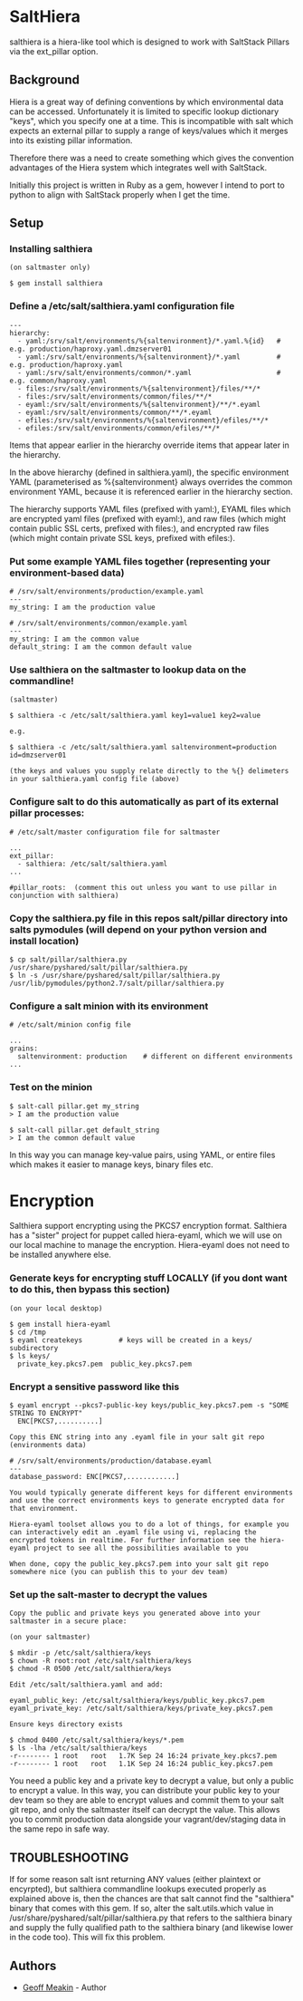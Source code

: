 SaltHiera
=========

salthiera is a hiera-like tool which is designed to work with SaltStack Pillars via the ext_pillar option.

Background
----------

Hiera is a great way of defining conventions by which environmental data can be accessed. Unfortunately it is limited to specific lookup dictionary "keys", which you specify one at a time. This is incompatible with salt which expects an external pillar to supply a range of keys/values which it merges into its existing pillar information.

Therefore there was a need to create something which gives the convention advantages of the Hiera system which integrates well with SaltStack.

Initially this project is written in Ruby as a gem, however I intend to port to python to align with SaltStack properly when I get the time.

Setup
-----

### Installing salthiera

    (on saltmaster only)

    $ gem install salthiera


### Define a /etc/salt/salthiera.yaml configuration file

    ---
    hierarchy:
      - yaml:/srv/salt/environments/%{saltenvironment}/*.yaml.%{id}   # e.g. production/haproxy.yaml.dmzserver01
      - yaml:/srv/salt/environments/%{saltenvironment}/*.yaml         # e.g. production/haproxy.yaml
      - yaml:/srv/salt/environments/common/*.yaml                     # e.g. common/haproxy.yaml
      - files:/srv/salt/environments/%{saltenvironment}/files/**/*
      - files:/srv/salt/environments/common/files/**/*
      - eyaml:/srv/salt/environments/%{saltenvironment}/**/*.eyaml
      - eyaml:/srv/salt/environments/common/**/*.eyaml
      - efiles:/srv/salt/environments/%{saltenvironment}/efiles/**/*
      - efiles:/srv/salt/environments/common/efiles/**/*

Items that appear earlier in the hierarchy override items that appear later in the hierarchy. 

In the above hierarchy (defined in salthiera.yaml), the specific environment YAML (parameterised as %{saltenvironment} always overrides the common environment YAML, because it is referenced earlier in the hierarchy section. 

The hierarchy supports YAML files (prefixed with yaml:), EYAML files which are encrypted yaml files (prefixed with eyaml:), and raw files (which might contain public SSL certs, prefixed with files:), and encrypted raw files (which might contain private SSL keys, prefixed with efiles:). 

### Put some example YAML files together (representing your environment-based data)

    # /srv/salt/environments/production/example.yaml
    ---
    my_string: I am the production value
    
    # /srv/salt/environments/common/example.yaml
    ---
    my_string: I am the common value
    default_string: I am the common default value

### Use salthiera on the saltmaster to lookup data on the commandline!

    (saltmaster)

    $ salthiera -c /etc/salt/salthiera.yaml key1=value1 key2=value

    e.g.

    $ salthiera -c /etc/salt/salthiera.yaml saltenvironment=production id=dmzserver01

    (the keys and values you supply relate directly to the %{} delimeters in your salthiera.yaml config file (above)

### Configure salt to do this automatically as part of its external pillar processes:

    # /etc/salt/master configuration file for saltmaster

    ...
    ext_pillar:
      - salthiera: /etc/salt/salthiera.yaml
    ...

    #pillar_roots:  (comment this out unless you want to use pillar in conjunction with salthiera)

### Copy the salthiera.py file in this repos salt/pillar directory into salts pymodules (will depend on your python version and install location)

    $ cp salt/pillar/salthiera.py /usr/share/pyshared/salt/pillar/salthiera.py
    $ ln -s /usr/share/pyshared/salt/pillar/salthiera.py /usr/lib/pymodules/python2.7/salt/pillar/salthiera.py

### Configure a salt minion with its environment

    # /etc/salt/minion config file

    ...
    grains:
      saltenvironment: production    # different on different environments
    ...

### Test on the minion

    $ salt-call pillar.get my_string
    > I am the production value

    $ salt-call pillar.get default_string
    > I am the common default value

In this way you can manage key-value pairs, using YAML, or entire files which makes it easier to manage keys, binary files etc.

Encryption
==========

Salthiera support encrypting using the PKCS7 encryption format. Salthiera has a "sister" project for puppet called hiera-eyaml, which we will use on our local machine to manage the encryption. Hiera-eyaml does not need to be installed anywhere else.

### Generate keys for encrypting stuff LOCALLY (if you dont want to do this, then bypass this section)

    (on your local desktop)

    $ gem install hiera-eyaml
    $ cd /tmp
    $ eyaml createkeys         # keys will be created in a keys/ subdirectory
    $ ls keys/
      private_key.pkcs7.pem  public_key.pkcs7.pem

### Encrypt a sensitive password like this

    $ eyaml encrypt --pkcs7-public-key keys/public_key.pkcs7.pem -s "SOME STRING TO ENCRYPT"
      ENC[PKCS7,..........]
   
    Copy this ENC string into any .eyaml file in your salt git repo (environments data)

    # /srv/salt/environments/production/database.eyaml
    ---
    database_password: ENC[PKCS7,............]

    You would typically generate different keys for different environments and use the correct environments keys to generate encrypted data for that environment. 

    Hiera-eyaml toolset allows you to do a lot of things, for example you can interactively edit an .eyaml file using vi, replacing the encrypted tokens in realtime. For further information see the hiera-eyaml project to see all the possibilities available to you

    When done, copy the public_key.pkcs7.pem into your salt git repo somewhere nice (you can publish this to your dev team)

### Set up the salt-master to decrypt the values
 
    Copy the public and private keys you generated above into your saltmaster in a secure place:

    (on your saltmaster)

    $ mkdir -p /etc/salt/salthiera/keys
    $ chown -R root:root /etc/salt/salthiera/keys
    $ chmod -R 0500 /etc/salt/salthiera/keys

    Edit /etc/salt/salthiera.yaml and add:

    eyaml_public_key: /etc/salt/salthiera/keys/public_key.pkcs7.pem
    eyaml_private_key: /etc/salt/salthiera/keys/private_key.pkcs7.pem

    Ensure keys directory exists
       
    $ chmod 0400 /etc/salt/salthiera/keys/*.pem
    $ ls -lha /etc/salt/salthiera/keys
    -r-------- 1 root   root   1.7K Sep 24 16:24 private_key.pkcs7.pem
    -r-------- 1 root   root   1.1K Sep 24 16:24 public_key.pkcs7.pem

You need a public key and a private key to decrypt a value, but only a public to encrypt a value. In this way, you can distribute your public key to your dev team so they are able to encrypt values and commit them to your salt git repo, and only the saltmaster itself can decrypt the value. This allows you to commit production data alongside your vagrant/dev/staging data in the same repo in safe way.

TROUBLESHOOTING
---------------

If for some reason salt isnt returning ANY values (either plaintext or encyrpted), but salthiera commandline lookups executed properly as explained above is, then the chances are that salt cannot find the "salthiera" binary that comes with this gem. If so, alter the salt.utils.which value in /usr/share/pyshared/salt/pillar/salthiera.py that refers to the salthiera binary and supply the fully qualified path to the salthiera binary (and likewise lower in the code too). This will fix this problem.

Authors
-------

- [Geoff Meakin](http://github.com/gtmtech) - Author
